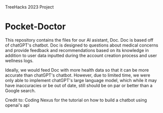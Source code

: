TreeHacks 2023 Project

# Pocket-Doctor

This repository contains the files for our AI asistant, Doc. Doc is based off of chatGPT's chatbot. Doc is designed to questions about medical concerns and provide feedback and recommendations based on its knowledge in addition to user data inputted during the account creation process and user wellness logs. 

Ideally, we would feed Doc with more health data so that it can be more accurate than chatGPT's chatbot. However, due to limited time, we were only able to implement chatGPT's large language model, which while it may have inaccuracies or be out of date, still should be on par or better than a Google search.

Credit to: Coding Nexus for the tutorial on how to build a chatbot using openai's api

